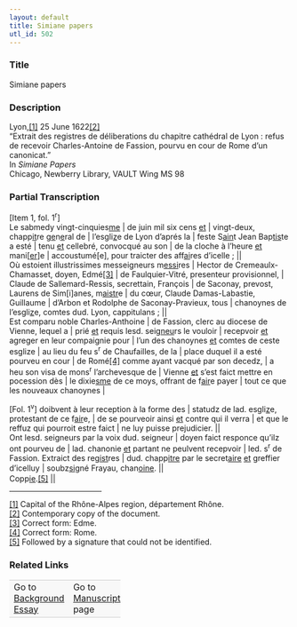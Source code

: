 ```yaml
---  
layout: default  
title: Simiane papers  
utl_id: 502
---
```


### Title

Simiane papers

### Description

<p>Lyon,<a href="#_ftn1" name="_ftnref1" title="" id="_ftnref1">[1]</a> 25 June 1622<a href="#_ftn2" name="_ftnref2" title="" id="_ftnref2">[2]</a><br />
“Extrait des registres de déliberations du chapitre cathédral de Lyon : refus de recevoir Charles-Antoine de Fassion, pourvu en cour de Rome d’un canonicat.”<br />
In <em>Simiane Papers</em><br />
Chicago, Newberry Library, VAULT Wing MS 98</p>



### Partial Transcription

<p>[Item 1, fol. 1<sup>r</sup>]<br />
Le sabmedy vingt-cinquies<u>me</u> | de juin mil six cens <u>et</u> | vingt-deux, chapp<u>it</u>re g<u>e</u>n<u>e</u>ral de | l’esgli<u>z</u>e de Lyon d’aprés la | feste S<u>ain</u>t Jean Bap<u>tis</u>te a esté | tenu <u>et</u> cellebré, convocqué au son | de la cloche à l’heure <u>et</u> mani[<u>er</u>]e | accoustumé[e], pour traicter des aff<u>ai</u>res d’icelle ; ||<br />
Où estoient illustrissimes messeigneurs m<u>essi</u>res | Hector de Cremeaulx-Chamasset, doyen, Edmé<a href="#_ftn3" name="_ftnref3" title="" id="_ftnref3">[3]</a> | de Faulquier-Vitré, presenteur provisionnel, | Claude de Sallemard-Ressis, secrettain, François | de Saconay, prevost, Laurens de Sim[i]anes, m<u>aistr</u>e | du cœur, Claude Damas-Labastie, Guillaume | d’Arbon et Rodolphe de Saconay-Pravieux, tous | chanoynes de l’esgli<u>z</u>e, comtes dud. Lyon, cappitulans ; ||<br />
Est comparu noble Charles-Anthoine | de Fassion, clerc au diocese de Vienne, lequel a | prié <u>et</u> requis lesd. seig<u>neu</u>rs le vouloir | recepvoir <u>et</u> agreger en leur compaignie pour | l’un des chanoynes <u>et</u> comtes de ceste esglize | au lieu du feu s<sup>r</sup> de Chaufailles, de la | place duquel il a esté pourveu en cour | de Romé<a href="#_ftn4" name="_ftnref4" title="" id="_ftnref4">[4]</a> comme ayant vacqué par son decedz, | a heu son visa de mons<sup>r</sup> l’archevesque de | Vienne <u>et</u> s’est faict mettre en pocession dès | le dixie<u>sme</u> de ce moys, offrant de f<u>air</u>e payer | tout ce que les nouveaux chanoynes |</p>
<p>[Fol. 1<sup>v</sup>] doibvent à leur reception à la forme des | statudz de lad. esgli<u>z</u>e, protestant de ce f<u>air</u>e, | de se pourveoir ainsi <u>et</u> contre qui il verra | et que le reffuz qui pourroit estre faict | ne luy puisse prejudicier. ||  <br />
Ont lesd. seigneurs par la voix dud. seigneur | doyen faict responce qu’ilz ont pourveu de | lad. chanonie <u>et</u> partant ne peulvent recepvoir | led. s<sup>r</sup> de Fassion. Extraict des reg<u>ist</u>res | dud. chapp<u>itre</u> par le secret<u>aire</u> <u>et</u> greffier d’icelluy | soubz<u>si</u>gné Frayau, chan<u>oine</u>. <span style="line-height: 20.8px;">||</span><br />
Copp<u>ie</u>.<a href="#_ftn5" name="_ftnref5" title="" id="_ftnref5">[5]</a> ||</p>
<div>
<hr align="left" size="1" width="33%" /><div id="ftn1"><a href="#_ftnref1" name="_ftn1" title="" id="_ftn1">[1]</a> Capital of the Rhône-Alpes region, département Rhône.</div>
<div id="ftn2"><a href="#_ftnref2" name="_ftn2" title="" id="_ftn2">[2]</a> Contemporary copy of the document.</div>
<div id="ftn3"><a href="#_ftnref3" name="_ftn3" title="" id="_ftn3">[3]</a> Correct form: Edme.</div>
<div id="ftn4"><a href="#_ftnref4" name="_ftn4" title="" id="_ftn4">[4]</a> Correct form: Rome.</div>
<div id="ftn5"><a href="#_ftnref5" name="_ftn5" title="" id="_ftn5">[5]</a> Followed by a signature that could not be identified.

</div>
</div>


### Related Links

<table border="0.5" cellpadding="1" cellspacing="1" style="width: 200px; background-color:#F8F8F8;">
    <tbody style="border-color:#ccc">
        <tr style="border-color:#ccc">
            <td>Go to <a href="https://centerfordigitalhumanities.github.io/Newberry-French-paleography/essay/502" target="_blank">Background Essay</a></td>
            <td>Go to <a href="https://centerfordigitalhumanities.github.io/Newberry-French-paleography/www/record.html?id=502" target="_blank">Manuscript</a> page</td>
        </tr>
    </tbody>
</table>
